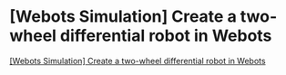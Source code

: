 # [Webots Simulation] Create a two-wheel differential robot in Webots
[[Webots Simulation] Create a two-wheel differential robot in Webots](https://aiwithcloud.com/2022/09/16/webots_simulation_create_a_two_wheel_differential_robot_in_webots/)